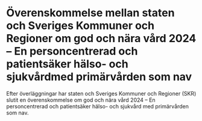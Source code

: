 # Överenskommelse mellan staten och Sveriges Kommuner och Regioner om god och nära vård 2024 – En personcentrerad och patientsäker hälso- och sjukvårdmed primärvården som nav

Efter överläggningar har staten och Sveriges Kommuner och Regioner (SKR) slutit en överenskommelse om god och nära vård 2024 – En personcentrerad och patientsäker hälso\- och sjukvård med primärvården som nav.
